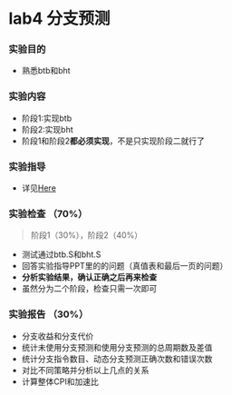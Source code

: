 # lab4 分支预测

### 实验目的
* 熟悉btb和bht

### 实验内容
* 阶段1:实现btb
* 阶段2:实现bht
* 阶段1和阶段2**都必须实现**，不是只实现阶段二就行了

### 实验指导
* 详见[Here](https://raw.githubusercontent.com/Summer-Summer/ComputerArchitectureLab/master/6_branch_prediction/lab4-分支预测-实验指导.pptx)

### 实验检查 （70%）
> 阶段1（30%），阶段2（40%）
* 测试通过btb.S和bht.S
* 回答实验指导PPT里的的问题（真值表和最后一页的问题）
* **分析实验结果，确认正确之后再来检查**
* 虽然分为二个阶段，检查只需一次即可

### 实验报告 （30%）
* 分支收益和分支代价
* 统计未使用分支预测和使用分支预测的总周期数及差值
* 统计分支指令数目、动态分支预测正确次数和错误次数
* 对比不同策略并分析以上几点的关系
* 计算整体CPI和加速比
